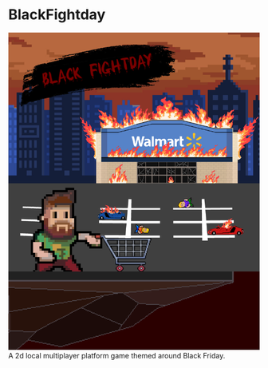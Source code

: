 # BlackFightday
![alt text](https://github.com/Bloedarend/BlackFightday/blob/master/black-fightday-poster.png?raw=true)
A 2d local multiplayer platform game themed around Black Friday.
